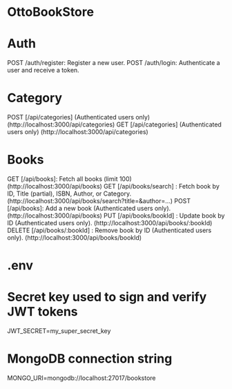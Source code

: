 # OttoBookStore

# Auth
POST /auth/register: Register a new user.
POST /auth/login: Authenticate a user and receive a token.

# Category
POST [/api/categories] (Authenticated users only) (http://localhost:3000/api/categories)
GET [/api/categories] (Authenticated users only) (http://localhost:3000/api/categories)

# Books
GET [/api/books]: Fetch all books (limit 100)(http://localhost:3000/api/books)
GET [/api/books/search]
: Fetch book by ID, Title (partial), ISBN, Author, or Category.(http://localhost:3000/api/books/search?title=&author=...)
POST [/api/books]: Add a new book (Authenticated users only).(http://localhost:3000/api/books)
PUT [/api/books/bookId]
: Update book by ID (Authenticated users only). (http://localhost:3000/api/books/:bookId)
DELETE [/api/books/:bookId]
: Remove book by ID (Authenticated users only). (http://localhost:3000/api/books/bookId)

# .env
# Secret key used to sign and verify JWT tokens
JWT_SECRET=my_super_secret_key

# MongoDB connection string
MONGO_URI=mongodb://localhost:27017/bookstore